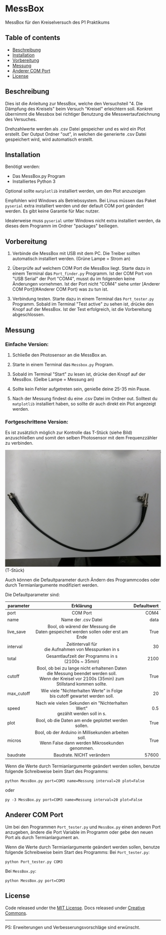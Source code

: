# MessBox

MessBox für den Kreiselversuch des P1 Praktikums

## Table of contents
- [Beschreibung](#Beschreibung)
- [Installation](#Installation)
- [Vorbereitung](#Vorbereitung)
- [Messung](#Messung)
- [Anderer COM Port](#Anderer-COM-Port)
- [License](#License)


## Beschreibung

Dies ist die Anleitung zur MessBox, welche den Versuchsteil "4. Die Dämpfung des Kreisels" 
beim Versuch "Kreisel" erleichtern soll.
Konkret übernimmt die Messbox bei richtiger Benutzung die Messwertaufzeichnung des Versuches.

Drehzahlwerte werden als .csv Datei gespeicher und es wird ein Plot erstellt.
Der Output Ordner "out", in welchen die generierte .csv Datei gespeichert wird, wird automatisch erstellt.

## Installation

Benötigt werden:

- Das MessBox.py Program
- Installiertes Python 3
  
Optional sollte `matplotlib` installiert werden, um den Plot anzuzeigen

Empfohlen wird Windows als Betriebssystem.
Bei Linus müssen das Paket `pyserial` extra installiert werden und der default COM port geändert werden.
Es gibt keine Garantie für Mac nutzer.


Idealerweise muss `pyserial` unter Windows nicht extra installiert werden, da dieses dem Programm im Ordner "packages" beiliegen.

## Vorbereitung

1. Verbinde die MessBox mit USB mit dem PC. 
   Die Treiber sollten automatisch installiert werden.
   (Grüne Lampe = Strom an)


2. Überprüfe auf welchem COM Port die MessBox liegt.
   Starte dazu in einem Terminal das `Port_finder.py` Programm.
   Ist der COM Port von "USB Serial" der Port "COM4", 
   musst du im folgenden keine Änderungen vornehmen.
   Ist der Port nicht "COM4" siehe unter [Anderer COM Port](#Anderer COM Port) was zu tun ist.


3. Verbindung testen.
   Starte dazu in einem Terminal das `Port_tester.py` Programm.
   Sobald im Terminal "Test active" zu sehen ist, drücke den Knopf auf der MessBox.
   Ist der Test erfolgreich, ist die Vorbereitung abgeschlossen.
   

## Messung

### Einfache Version:
1. Schließe den Photosensor an die MessBox an.
   

2. Starte in einem Terminal das `Messbox.py` Program.
   

3. Sobald im Terminal "Start" zu lesen ist, drücke den Knopf auf der MessBox.
   (Gelbe Lampe = Messung an)
   

4. Sollte kein Fehler aufgetreten sein, genieße deine 25-35 min Pause.
   

5. Nach der Messung findest du eine .csv Datei im Ordner out. 
    Solltest du `matplotlib` installiert haben, so sollte dir auch direkt ein Plot angezeigt werden.

### Fortgeschrittene Version:

Es ist zusätzlich möglich zur Kontrolle das T-Stück (siehe Bild)
anzuschließen und somit den selben Photosensor mit dem Frequenzzähler zu verbinden.

![TStück]
(T-Stück)
		

Auch können die Defaultparameter durch Ändern des Programmcodes 
oder durch Termianlargumente modifiziert werden.

Die Defaultparameter sind:

| parameter        | Erklärung           | Defaultwert  |
| ------------- |:-------------:| -----:|
| port            |      COM Port                | COM4 |
| name            |      Name der .csv Datei     | data |
| live_save       |      Bool, ob wärend der Messung die  <br/>Daten gespeichet werden sollen oder erst am Ende| True |
| interval        |      Zeitintervall für <br/> die Aufnahmen von Messpunken in s     | 30 |
| total            |      Gesamtlaufzeit der Programms in s <br/>  (2100s ~ 35min)     | 2100 |
| cutoff            |      Bool, ob bei zu lange nicht erhaltenen Daten <br/> die Messung beendet werden soll. <br/> Wenn der Kreisel vor 2100s (35min) zum Stillstand kommen sollte.     | True |
| max_cutoff            |      Wie viele "Nichterhalten Werte" in Folge <br/>bis cutoff gewartet werden soll.     | 20 |
| speed            |      Nach wie vielen Sekunden ein "Nichterhalten Wert" <br/>gezählt werden soll in s.     | 0.5 |
| plot            |      Bool, ob die Daten am ende geplottet werden sollen.     | True |
| micros            |      Bool, ob der Arduino in Millisekunden arbeiten soll. <br/> Wenn False dann werden Mikrosekunden genommen.    | True |
| baudrate            |      Baudrate. NICHT verändern     | 57600 |

		
Wenn die Werte durch Termianlargumente geändert werden sollen, 
benutze folgende Schreibweise beim Start des Programms:

```shell
python MessBox.py port=COM3 name=Messung interval=20 plot=False
```
oder
```shell
py -3 MessBox.py port=COM3 name=Messung interval=20 plot=False
```

## Anderer COM Port
Um bei den Programmen `Port_tester.py` und `MessBox.py` einen anderen Port anzugeben, 
ändere die Port Variable im Programm oder gebe den neuen Port als durch Termianlargument an.
	
Wenn die Werte durch Termianlargumente geändert werden sollen, 
benutze folgende Schreibweise beim Start des Programms:
Bei `Port_tester.py`:
```shell
python Port_tester.py COM3
```
Bei `MessBox.py`:
```shell
python MessBox.py port=COM3
```

## License
Code released under the [MIT License](https://github.com/twbs/bootstrap/blob/main/LICENSE). Docs released under [Creative Commons](https://creativecommons.org/licenses/by/3.0/).
***
PS: Erweiterungen und Verbesserungsvorschläge sind erwünscht.

[TStück]: ./Bilder/T-Stück.jpg
